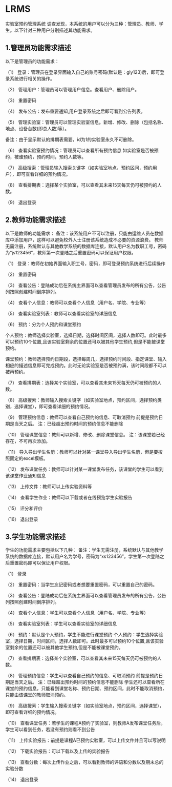 # LRMS
实验室预约管理系统
调查发现，本系统的用户可以分为三种：管理员、教师、学生。以下针对三种用户分别描述其功能需求。
## 1.管理员功能需求描述
以下是管理员的功能需求：

（1）	登录：管理员在登录界面输入自己的账号密码(默认是：gly123)后，即可登录系统进行相关的操作。 

（2）	管理用户：管理员可以管理用户信息。查看用户、删除用户。 

（3）	重置密码 

（4）	发布公告：发布重要通知,用户登录系统之后即可看到公告列表。 

（5）	管理实验室：管理员可以管理实验室信息。新增、修改、删除（包括名称、地点、设备台数(即总人数)等）。 

备注：由于显示默认的排期表需要，id为1的实验室永久不可删除。 

（6）	查看实验室预约情况：管理员可以查看所有预约信息 如实验室是否被预约，被谁预约，预约时间，预约人数等。 

（7）	高级搜索：管理员输入搜索关键字（如实验室地点，预约区间，预约用户），即可查看详细的预约情况。 

（8）	查看排期表：选择某个实验室，可以查看其未来15天每天仍可被预约的人数。 

（9）	退出登录 
## 2.教师功能需求描述
以下是教师的功能需求：
备注：该系统用户不可以注册，只能由运维人员在数据库中添加用户，这样可以避免校外人士注册该系统造成不必要的资源浪费。
教师无需注册，系统默认与其他教学系统的数据库连接，默认用户名为教职工号，密码为“js123456”，教师第一次登陆之后重置密码可以保证用户权限。

（1）	登录：教师在初始界面输入职工号，密码，即可登录预约系统进行后续操作

（2）	重置密码

（3）	查看公告：登陆成功后在系统主界面可以查看管理员发布的所有公告，公告列按照创建时间倒序排列。

（4）	查看个人信息：教师可以查看个人信息（用户名、学院、专业等）

（5）	查看实验室列表：教师可以查看实验室的详细信息

（6）	预约：分为个人预约和课堂预约

个人预约：教师选择实验室，选择日期，选择时间区间，选择人数即可。此时最多可以预约10个位置,且该实验室剩余的位置还可以被其他学生预约,但是不能被课堂预约。

课堂预约：教师选择预约日期段，选择每周几，选择预约时间段、指定课堂、输入相应的描述信息即可完成预约。此时无论实验室是否被预约满，该时间段都不可以被再预约。

（7）	查看排期表：选择某个实验室，可以查看其未来15天每天仍可被预约的人数。

（8）	高级搜索：教师输入搜索关键字（如实验室地点，预约区间，选择预约类别，选择课堂），即可查看详细的预约情况。

（9）	管理预约信息：教师可以查看自己预约的信息、可取消预约 前提是预约日期是当天之后。
注：已经超出预约时间的预约信息不能删除

（10）	管理课堂信息：教师可以新增、修改、删除课堂信息。
注：该课堂若已经存在，不可再次添加。

（11）	导入导出学生名册：教师可以针对某一课堂导入导出学生名册，但是要按照固定的excel模板。

（12）	发布课堂任务：教师可以针对某一课堂发布任务，该课堂的学生可以看到该课堂作业通知信息

（13）	上传文件：教师可以上传实验资料等

（14）	查看学生作业：教师可以下载或者在线预览学生实验报告

（15）	评分和评价 

（16）	退出登录
## 3.学生功能需求描述
学生的功能需求主要包括以下几种：
备注：学生无需注册，系统默认与其他教学系统的数据库连接，默认用户名为学号，密码为“xs123456”，学生第一次登陆之后重置密码即可以保证用户权限。 

（1）	登录

（2）	重置密码：当学生忘记密码或者想要重置密码，可以重置自己的密码。

（3）	查看公告：登陆成功后在系统主界面可以查看管理员发布的所有公告，公告列按照创建时间倒序排列。

（4）	查看个人信息：学生可以查看个人信息（用户名、学院、专业等）

（5）	查看实验室列表：学生可以查看实验室的详细信息

（6）	预约：默认是个人预约，学生不能进行课堂预约
个人预约：学生选择实验室，选择日期，时间区间，选择人数即可。此时最多可以预约10个位置,且该实验室剩余的位置还可以被其他学生预约,但是不能被课堂预约。

（7）	查看排期表：选择某个实验室，可以查看其未来15天每天仍可被预约的人数。

（8）	管理预约信息：学生可以查看自己预约的信息、可取消预约 前提是预约日期是当天之后。
注：已经超出预约时间的预约信息不能删除
学生还可以查看所在课堂的预约信息，只能看到课堂名称、预约日期、预约区间，此时不能取消预约，只能由该课堂的教师取消预约。

（9）	高级搜索：学生输入搜索关键字（如实验室地点，预约区间，选择课堂），即可查看详细的预约情况。

（10）	查看课堂任务：若学生的课程A预约了实验室，则教师A发布课堂任务后，学生可以看到任务，若没有预约则看不到公告

（11）	上传实验报告：前提是课程A已预约实验室，可以上传文件并且可以写说明

（12）	下载实验报告：可以下载以及上传的实验报告

（13）	查看分数：每次上传作业之后，可以看到教师的评语和分数以及期末总的实验分数

（14）	退出登录
